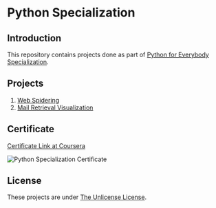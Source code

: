 # Python Specialization


## Introduction

This repository contains projects done as part of [Python for Everybody Specialization](https://www.coursera.org/specializations/python).

## Projects
1. [Web Spidering](web_spidering/)
2. [Mail Retrieval Visualization](mail_retrieval_visualization/)


## Certificate
[Certificate Link at Coursera](https://www.coursera.org/account/accomplishments/specialization/3PN5YRPLCRQ5)

![Python Specialization Certificate](https://user-images.githubusercontent.com/13325802/70868142-414f0d80-1f86-11ea-9560-62c4d7fcf624.png)


## License
These projects are under [The Unlicense License](UNLICENSE.md).
